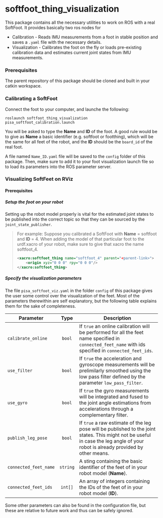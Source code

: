 # softfoot_thing_visualization

This package contains all the necessary utilities to work on ROS with a real SoftFoot. It provides basically two ros nodes for
* Calibration - Reads IMU measurements from a foot in stable position and saves a `.yaml` file with the necessary details.
* Visualization - Calibrates the foot on the fly or loads pre-existing calibration data and estimates current joint states from IMU measurements.

### Prerequisites

The parent repository of this package should be cloned and built in your catkin workspace.

### Calibrating a SoftFoot
Connect the foot to your computer, and launche the following:

`roslaunch softfoot_thing_visualization pisa_softfoot_calibration.launch`

You will be asked to type the **Name** and **ID** of the foot. A good rule would be to give as **Name** a basic identifier (e.g. softfoot or footthing), which will be the same for all feet of the robot, and the **ID** should be the `board_id` of the real foot.

A file named `Name_ID.yaml` file will be saved to the `config` folder of this package. Then, make sure to add it to your foot visualization launch file so to load its parameters into the ROS parameter server.

### Visualizing SoftFeet on RViz

#### Prerequisites

##### Setup the foot on your robot

Setting up the robot model properly is vital for the estimated joint states to be published into the correct topic so that they can be sourced by the `joint_state_publisher`.

> For example:
> Suppose you calibrated a SoftFoot with **Name** = softfoot and **ID** = 4.
> When adding the model of that particular foot to the urdf.xacro of your robot, make sure to give that xacro the name softfoot_4.
> ```xml
> <xacro:softfoot_thing name="softfoot_4" parent="<parent-link>">
>     <origin xyz="0 0 0" rpy="0 0 0"/>
> </xacro:softfoot_thing>
> ```

##### Specify the visualization parameters

The file `pisa_softfoot_viz.yaml` in the folder `config` of this package gives the user some control over the visualization of the feet. Most of the parameters therewithin are self explanatory, but the following table explains them for the sake of completeness.

| Parameter             | Type          | Description  |
| ----------------------|:-------------:| -------------|
| `calibrate_online`    | `bool`        | If `true` an online calibration will be performed for all the feet name specified in `connected_feet_name` with ids specified in `connected_feet_ids`. |
| `use_filter`          | `bool`        | If `true` the acceleration and gyroscope measurements will be prelimilarly smoothed using the low pass filter defined by the parameter `low_pass_filter`. |
| `use_gyro`            | `bool`        | If `true` the gyro measurements will be integrated and fused to the joint angle estimations from accelerations through a complementary filter. |
| `publish_leg_pose`    | `bool`        | If `true` a raw estimate of the leg pose will be published to the joint states. This might not be useful in case the leg angle of your robot is already provided by other means. |
| `connected_feet_name` | `string`      | A sting containing the basic identifier of the feet of in your robot model (**Name**). |
| `connected_feet_ids`  | `int[]`       | An array of integers containing the IDs of the feet of in your robot model (**ID**). |

Some other parameters can also be found in the configuration file, but these are relative to future work and thus can be safely ignored.
